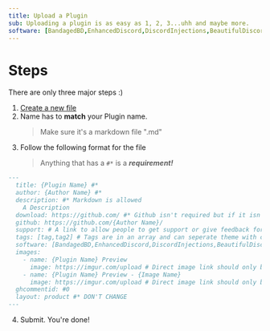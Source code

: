 ```yaml
---
title: Upload a Plugin
sub: Uploading a plugin is as easy as 1, 2, 3...uhh and maybe more.
software: [BandagedBD,EnhancedDiscord,DiscordInjections,BeautifulDiscord,BetterDiscord]
---
```

# Steps
There are only three major steps :)

1. [Create a new file](https://github.com/MrRobotjs/BetterDocs/new/gh-pages/_Plugins)
2. Name has to **match** your Plugin name. 
    > Make sure it's a markdown file ".md"
3. Follow the following format for the file
    > Anything that has a ```#*``` is a ***requirement!***
```md
---
  title: {Plugin Name} #*
  author: {Author Name} #*
  description: #* Markdown is allowed
    A Description
  download: https://github.com/ #* Github isn't required but if it isn't used then further inspection will happen
  github: https://github.com/{Author Name}/
  support: # A link to allow people to get support or give feedback for the Plugin
  tags: [tag,tag2] # Tags are in an array and can seperate theme with commas ","
  software: [BandagedBD,EnhancedDiscord,DiscordInjections,BeautifulDiscord,BetterDiscord] # The list of softwares your plugin supports (remove if you don't support it)
  images:
    - name: {Plugin Name} Preview
      image: https://imgur.com/upload # Direct image link should only be used here. Imgur isn't required but if it isn't used then further inspection will happen
    - name: {Plugin Name} Preview - {Image Name}
      image: https://imgur.com/upload # Direct image link should only be used here. Imgur isn't required but if it isn't used then further inspection will happen
  ghcommentid: #0
  layout: product #* DON'T CHANGE
---
```
  4. Submit. You're done!